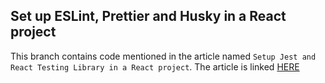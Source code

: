 ## Set up ESLint, Prettier and Husky in a React project

This branch contains code mentioned in the article named `Setup Jest and React Testing Library in a React project`. The article is linked [HERE](https://dev.to/yvad60/setup-jest-and-react-testing-library-in-a-react-project-a-step-by-step-guide-1mf0)
